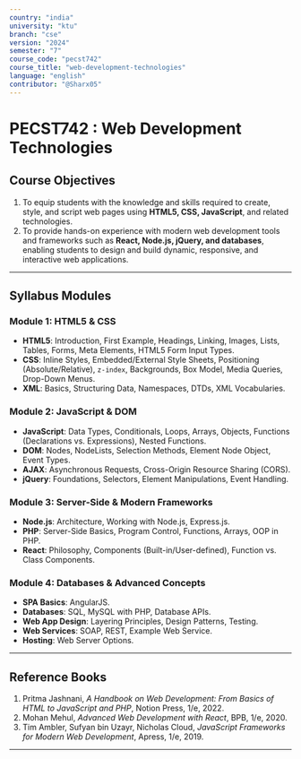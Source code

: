 ```yaml
---
country: "india"
university: "ktu"
branch: "cse"
version: "2024"
semester: "7"
course_code: "pecst742"
course_title: "web-development-technologies"
language: "english"
contributor: "@Sharx05"
---
```


# PECST742 : Web Development Technologies

## Course Objectives

1. To equip students with the knowledge and skills required to create, style, and script web pages using **HTML5, CSS, JavaScript**, and related technologies.  
2. To provide hands-on experience with modern web development tools and frameworks such as **React, Node.js, jQuery, and databases**, enabling students to design and build dynamic, responsive, and interactive web applications.  

---

## Syllabus Modules

### Module 1: HTML5 & CSS  
- **HTML5**: Introduction, First Example, Headings, Linking, Images, Lists, Tables, Forms, Meta Elements, HTML5 Form Input Types.  
- **CSS**: Inline Styles, Embedded/External Style Sheets, Positioning (Absolute/Relative), `z-index`, Backgrounds, Box Model, Media Queries, Drop-Down Menus.  
- **XML**: Basics, Structuring Data, Namespaces, DTDs, XML Vocabularies.   

### Module 2: JavaScript & DOM  
- **JavaScript**: Data Types, Conditionals, Loops, Arrays, Objects, Functions (Declarations vs. Expressions), Nested Functions.  
- **DOM**: Nodes, NodeLists, Selection Methods, Element Node Object, Event Types.  
- **AJAX**: Asynchronous Requests, Cross-Origin Resource Sharing (CORS).  
- **jQuery**: Foundations, Selectors, Element Manipulations, Event Handling.  

### Module 3: Server-Side & Modern Frameworks  
- **Node.js**: Architecture, Working with Node.js, Express.js.  
- **PHP**: Server-Side Basics, Program Control, Functions, Arrays, OOP in PHP.  
- **React**: Philosophy, Components (Built-in/User-defined), Function vs. Class Components.  

### Module 4: Databases & Advanced Concepts  
- **SPA Basics**: AngularJS.  
- **Databases**: SQL, MySQL with PHP, Database APIs.  
- **Web App Design**: Layering Principles, Design Patterns, Testing.  
- **Web Services**: SOAP, REST, Example Web Service.  
- **Hosting**: Web Server Options.   

---

## Reference Books  

1. Pritma Jashnani, *A Handbook on Web Development: From Basics of HTML to JavaScript and PHP*, Notion Press, 1/e, 2022.  
2. Mohan Mehul, *Advanced Web Development with React*, BPB, 1/e, 2020.  
3. Tim Ambler, Sufyan bin Uzayr, Nicholas Cloud, *JavaScript Frameworks for Modern Web Development*, Apress, 1/e, 2019.  

---
